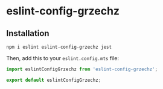 # eslint-config-grzechz

## Installation

```
npm i eslint eslint-config-grzechz jest
```

Then, add this to your `eslint.config.mts` file:

```ts
import eslintConfigGrzechz from 'eslint-config-grzechz';

export default eslintConfigGrzechz;
```
